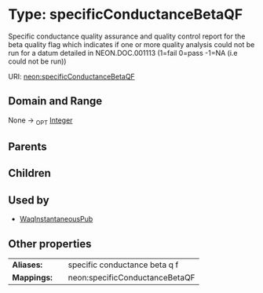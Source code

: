 
# Type: specificConductanceBetaQF


Specific conductance quality assurance and quality control report for the beta quality flag which indicates if one or more quality analysis could not be run for a datum detailed in NEON.DOC.001113 (1=fail 0=pass -1=NA (i.e could not be run))

URI: [neon:specificConductanceBetaQF](https://data.neonscience.org/specificConductanceBetaQF)


## Domain and Range

None ->  <sub>OPT</sub> [Integer](types/Integer.md)

## Parents


## Children


## Used by

 * [WaqInstantaneousPub](WaqInstantaneousPub.md)

## Other properties

|  |  |  |
| --- | --- | --- |
| **Aliases:** | | specific conductance beta q f |
| **Mappings:** | | neon:specificConductanceBetaQF |

